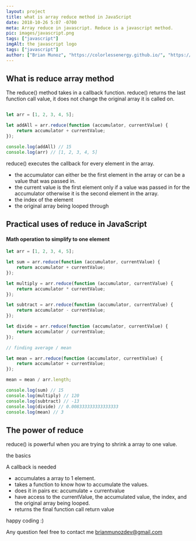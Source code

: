 ```yaml
---
layout: project
title: what is array reduce method in JavaScript
date: 2018-10-26 5:07 -0700
meta: Array reduce in javascript. Reduce is a javascript method.
pic: images/javascript.png
tags: ["javascript"]
imgAlt: the javascript logo
tags: ["javascript"]
author: ["Brian Munoz", "https://colorlessenergy.github.io/", "https://github.com/colorlessenergy"]
---
```


## What is reduce array method


The <span class="highlight__code">reduce()</span> method takes in a callback function. <span class="highlight__code">reduce()</span> returns the last function call value, it does not change the original array it is called on.

```javascript

let arr = [1, 2, 3, 4, 5];

let addAll = arr.reduce(function (accumulator, currentValue) {
	return accumulator + currentValue;
});

console.log(addAll) // 15
console.log(arr) // [1, 2, 3, 4, 5]
```

<span class="highlight__code">reduce()</span> executes the callback for every element in the array.

* the accumulator can either be the first element in the array or can be a value that was passed in.
* the current value is the first element only if a value was passed in for the accumulator otherwise it is the second element in the array.
* the index of the element
* the original array being looped through

## Practical uses of reduce in JavaScript


#### Math operation to simplify to one element

```javascript
let arr = [1, 2, 3, 4, 5];

let sum = arr.reduce(function (accumulator, currentValue) {
	return accumulator + currentValue;
});

let multiply = arr.reduce(function (accumulator, currentValue) {
	return accumulator * currentValue;
});

let subtract = arr.reduce(function (accumulator, currentValue) {
	return accumulator - currentValue;
});

let divide = arr.reduce(function (accumulator, currentValue) {
	return accumulator / currentValue;
});

// finding average / mean

let mean = arr.reduce(function (accumulator, currentValue) {
	return accumulator + currentValue;
});

mean = mean / arr.length;

console.log(sum) // 15
console.log(multiply) // 120
console.log(subtract) // -13
console.log(divide) // 0.008333333333333333
console.log(mean) // 3

```

## The power of reduce

<span class="highlight__code">reduce()</span> is powerful when you are trying to shrink a array to one value.

the basics

A callback is needed

* accumulates a array to 1 element.
* takes a function to know how to accumulate the values.
* does it in pairs ex: accumulate + currentvalue
* have access to the currentValue, the accumulated value, the index, and the original array being looped.
* returns the final function call return value


happy coding :)

Any question feel free to contact me brianmunozdev@gmail.com